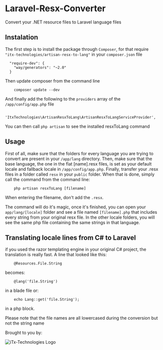# Laravel-Resx-Converter
Convert your .NET resource files to Laravel language files

## Instalation

The first step is to install the package through `Composer`, for that require `"itx-technologies/artisan-resx-to-lang"` in your `composer.json` file
```
  "require-dev": {
    "way/generators": "~2.0"
  }
```

Then update composer from the command line

```
	composer update --dev
```

And finally add the following to the `providers` array of the `/app/config/app.php` file

```
	'ItxTechnologies\ArtisanResxToLang\ArtisanResxToLangServiceProvider',
```

You can then call `php artisan` to see the installed resxToLang command

## Usage

First of all, make sure that the folders for every language you are trying to convert are present in your `/app/lang` directory.
Then, make sure that the base language, the one in the flat [name].resx files, is set as your default locale and fallback locale in `/app/config/app.php`. 
Finally, transfer your .resx files in a folder called `resx` in your `public` folder. When that is done, simply call the command from the command line:

```
	php artisan resxToLang [filename]
```

When entering the filename, don't add the `.resx`.

The command will do it's magic, once it's finished, you can open your `app/lang/[locale]` folder and see a file named `[filename].php` that includes every string from your original resx file. In the other locale folders, you will see the same php file containing the same strings in that language.

## Translating locale lines from C# to Laravel

if you used the razor templating engine in your original C# project, the translation is really fast. A line that looked like this:

```
	@Resources.File.String
```
becomes:
```
	@lang('file.String')
```
in a blade file or:
```
	echo Lang::get('file.String');
```
in a php block. 

Please note that the file names are all lowercased during the conversion but not the string name



Brought to you by:

![iTx-Technologies Logo](http://www.itx-technologies.com/sites/default/files/itx-technologies.png)
